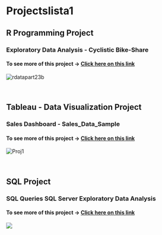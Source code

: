 # Projectslista1

## R Programming  Project

### Exploratory Data Analysis - Cyclistic Bike-Share 

#### To see more of this project -> [Click here on this link](https://www.kaggle.com/code/brigitei/case-study-data-analytics-v1)

![rdatapart23b](https://github.com/delbri8w/Projectslista1/assets/143523078/7f29380e-d2a5-454f-88ff-f8cf72b9dcf1)





&nbsp;



## Tableau - Data Visualization  Project

###  Sales Dashboard - Sales_Data_Sample
#### To see more of this project -> [Click here on this link](https://public.tableau.com/app/profile/brigite.inevil)

![Proj1](https://user-images.githubusercontent.com/143523078/269391987-16beb339-0446-4883-9daa-997457197a5d.JPG)

&nbsp;


## SQL Project

###  SQL Queries  SQL Server  Exploratory Data Analysis 

#### To see more of this project -> [Click here on this link](https://1drv.ms/b/s!Ag4Ghq9XPtYbhFRY9QDyGOjpJV_s?e=zkLf7Q)

![](https://user-images.githubusercontent.com/143523078/269396437-e6ed8bb8-1008-463b-9dce-87dd0ec7ba52.JPG)
